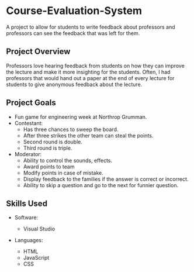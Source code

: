 # Course-Evaluation-System
A project to allow for students to write feedback about professors and professors can see the feedback that was left for them.

## Project Overview
Professors love hearing feedback from students on how they can improve the lecture and make it more insighting for the students. Often, I had professors that would hand out a paper at the end of every lecture for students to give anonymous feedback about the lecture.

## Project Goals

* Fun game for engineering week at Northrop Grumman.
* Contestant:
  * Has three chances to sweep the board.
  * After three strikes the other team can steal the points.
  * Second round is double.
  * Third round is triple.
* Moderator:
  * Ability to control the sounds, effects.
  * Award points to team
  * Modify points in case of mistake.
  * Display feedback to the families if the answer is correct or incorrect.
  * Ability to skip a question and go to the next for funnier question.

## Skills Used
  
* Software:
  * Visual Studio

* Languages:
  * HTML
  * JavaScript
  * CSS
